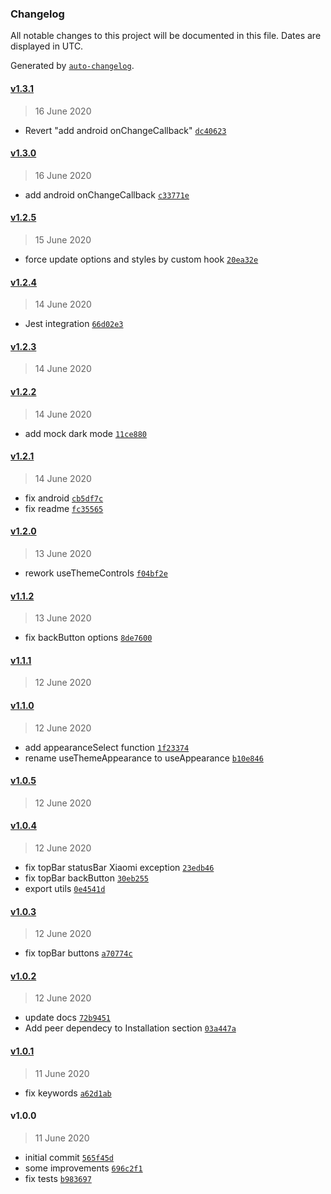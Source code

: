 ### Changelog

All notable changes to this project will be documented in this file. Dates are displayed in UTC.

Generated by [`auto-changelog`](https://github.com/CookPete/auto-changelog).

#### [v1.3.1](https://github.com/busfor/react-native-navigation-appearance/compare/v1.3.0...v1.3.1)

> 16 June 2020

- Revert "add android onChangeCallback" [`dc40623`](https://github.com/busfor/react-native-navigation-appearance/commit/dc40623b6ab60d8f1475926e778c1981ef5d6617)

#### [v1.3.0](https://github.com/busfor/react-native-navigation-appearance/compare/v1.2.5...v1.3.0)

> 16 June 2020

- add android onChangeCallback [`c33771e`](https://github.com/busfor/react-native-navigation-appearance/commit/c33771e4bff0864e5b78407ba0da6c883466dcad)

#### [v1.2.5](https://github.com/busfor/react-native-navigation-appearance/compare/v1.2.4...v1.2.5)

> 15 June 2020

- force update options and styles by custom hook [`20ea32e`](https://github.com/busfor/react-native-navigation-appearance/commit/20ea32ec8d09d97157489cc5b4fcdc474a4222c1)

#### [v1.2.4](https://github.com/busfor/react-native-navigation-appearance/compare/v1.2.3...v1.2.4)

> 14 June 2020

- Jest integration [`66d02e3`](https://github.com/busfor/react-native-navigation-appearance/commit/66d02e3b297102798c120b4a44e5f7306c91e86b)

#### [v1.2.3](https://github.com/busfor/react-native-navigation-appearance/compare/v1.2.2...v1.2.3)

> 14 June 2020

#### [v1.2.2](https://github.com/busfor/react-native-navigation-appearance/compare/v1.2.1...v1.2.2)

> 14 June 2020

- add mock dark mode [`11ce880`](https://github.com/busfor/react-native-navigation-appearance/commit/11ce880600a461f72fbd936db84ac4db6f3625d0)

#### [v1.2.1](https://github.com/busfor/react-native-navigation-appearance/compare/v1.2.0...v1.2.1)

> 14 June 2020

- fix android [`cb5df7c`](https://github.com/busfor/react-native-navigation-appearance/commit/cb5df7c2781cbc29cc9bec5dcd546875db5732bd)
- fix readme [`fc35565`](https://github.com/busfor/react-native-navigation-appearance/commit/fc355654c95f7a30a9fc6f04f283d5feb591c767)

#### [v1.2.0](https://github.com/busfor/react-native-navigation-appearance/compare/v1.1.2...v1.2.0)

> 13 June 2020

- rework useThemeControls [`f04bf2e`](https://github.com/busfor/react-native-navigation-appearance/commit/f04bf2ef6cfc7bebbfa07bb21ca899eaa92af89f)

#### [v1.1.2](https://github.com/busfor/react-native-navigation-appearance/compare/v1.1.1...v1.1.2)

> 13 June 2020

- fix backButton options [`8de7600`](https://github.com/busfor/react-native-navigation-appearance/commit/8de760082950f9d445e6c84c7e7e71fdf7b53f60)

#### [v1.1.1](https://github.com/busfor/react-native-navigation-appearance/compare/v1.1.0...v1.1.1)

> 12 June 2020

#### [v1.1.0](https://github.com/busfor/react-native-navigation-appearance/compare/v1.0.5...v1.1.0)

> 12 June 2020

- add appearanceSelect function [`1f23374`](https://github.com/busfor/react-native-navigation-appearance/commit/1f23374d5397457a56df01b3a149d90150d51579)
- rename useThemeAppearance to useAppearance [`b10e846`](https://github.com/busfor/react-native-navigation-appearance/commit/b10e8469ef7a5b585f4cc8eca2fb0b3ba8336284)

#### [v1.0.5](https://github.com/busfor/react-native-navigation-appearance/compare/v1.0.4...v1.0.5)

> 12 June 2020

#### [v1.0.4](https://github.com/busfor/react-native-navigation-appearance/compare/v1.0.3...v1.0.4)

> 12 June 2020

- fix topBar statusBar Xiaomi exception [`23edb46`](https://github.com/busfor/react-native-navigation-appearance/commit/23edb46915fa14ce1b9ccc1686a73963f1bf2515)
- fix topBar backButton [`30eb255`](https://github.com/busfor/react-native-navigation-appearance/commit/30eb255d772cae693124a8bf38024dd046d25c1e)
- export utils [`0e4541d`](https://github.com/busfor/react-native-navigation-appearance/commit/0e4541d120f184d078342e5e238a9443f93b0da8)

#### [v1.0.3](https://github.com/busfor/react-native-navigation-appearance/compare/v1.0.2...v1.0.3)

> 12 June 2020

- fix topBar buttons [`a70774c`](https://github.com/busfor/react-native-navigation-appearance/commit/a70774cc45f8e597cd3540e2de0ba07bb78f3615)

#### [v1.0.2](https://github.com/busfor/react-native-navigation-appearance/compare/v1.0.1...v1.0.2)

> 12 June 2020

- update docs [`72b9451`](https://github.com/busfor/react-native-navigation-appearance/commit/72b9451ebe27f15592dc89662c2287ce768f8c2f)
- Add peer dependecy to Installation section [`03a447a`](https://github.com/busfor/react-native-navigation-appearance/commit/03a447a9e0a8c2e71bab9a6ac1aa01f6e75cf375)

#### [v1.0.1](https://github.com/busfor/react-native-navigation-appearance/compare/v1.0.0...v1.0.1)

> 11 June 2020

- fix keywords [`a62d1ab`](https://github.com/busfor/react-native-navigation-appearance/commit/a62d1abd1a5c6010203cdaa7e385127bbecced68)

#### v1.0.0

> 11 June 2020

- initial commit [`565f45d`](https://github.com/busfor/react-native-navigation-appearance/commit/565f45d665e596b8a281509cbd019f447ec86976)
- some improvements [`696c2f1`](https://github.com/busfor/react-native-navigation-appearance/commit/696c2f153a5ccced820ac209408a88094a359795)
- fix tests [`b983697`](https://github.com/busfor/react-native-navigation-appearance/commit/b9836974439fcd23ea5ffc2aa8019ac41dcdac9c)
